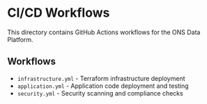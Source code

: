 # CI/CD Workflows

This directory contains GitHub Actions workflows for the ONS Data Platform.

## Workflows

- `infrastructure.yml` - Terraform infrastructure deployment
- `application.yml` - Application code deployment and testing
- `security.yml` - Security scanning and compliance checks